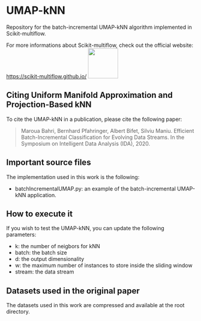 # UMAP-kNN
Repository for the batch-incremental UMAP-kNN algorithm implemented in Scikit-multiflow.

For more informations about Scikit-multiflow, check out the official website: 
https://scikit-multiflow.github.io/
<img src="https://scikit-multiflow.github.io/scikit-multiflow/_images/skmultiflow-logo-wide.png" height="80"/>


## Citing Uniform Manifold Approximation and Projection-Based kNN
To cite the UMAP-kNN in a publication, please cite the following paper:

> Maroua Bahri, Bernhard Pfahringer, Albert Bifet, Silviu Maniu.
> Efficient Batch-Incremental Classification for Evolving Data Streams. In the Symposium on Intelligent Data Analysis (IDA), 2020.

## Important source files
The implementation used in this work is the following: 
* batchIncrementalUMAP.py: an example of the batch-incremental UMAP-kNN application.
 

## How to execute it
If you wish to test the UMAP-kNN, you can update the following parameters:
* k: the number of neigbors for kNN
* batch: the batch size
* d: the output dimensionality
* w: the maximum number of instances to store inside the sliding window
* stream: the data stream

## Datasets used in the original paper
The datasets used in this work are compressed and available at the root directory. 

